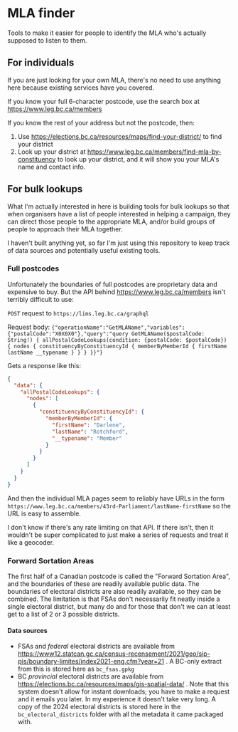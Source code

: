 # MLA finder

Tools to make it easier for people to identify the MLA who's actually supposed to listen to them.

## For individuals

If you are just looking for your own MLA, there's no need to use anything here because existing services have you covered.

If you know your full 6-character postcode, use the search box at https://www.leg.bc.ca/members

If you know the rest of your address but not the postcode, then:

1. Use https://elections.bc.ca/resources/maps/find-your-district/ to find your district
2. Look up your district at https://www.leg.bc.ca/members/find-mla-by-constituency to look up your district, and it will show you your MLA's name and contact info.

## For bulk lookups

What I'm actually interested in here is building tools for bulk lookups so that when organisers have a list of people interested in helping a campaign, they can direct those people to the appropriate MLA, and/or build groups of people to approach their MLA together.

I haven't built anything yet, so far I'm just using this repository to keep track of data sources and potentially useful existing tools.

### Full postcodes

Unfortunately the boundaries of full postcodes are proprietary data and expensive to buy.  But the API behind https://www.leg.bc.ca/members isn't terribly difficult to use:

`POST` request to `https://lims.leg.bc.ca/graphql`

Request body: `{"operationName":"GetMLAName","variables":{"postalCode":"X0X0X0"},"query":"query GetMLAName($postalCode: String!) { allPostalCodeLookups(condition: {postalCode: $postalCode}) { nodes { constituencyByConstituencyId { memberByMemberId { firstName lastName __typename } } } }}"}`

Gets a response like this:

```json
{
  "data": {
    "allPostalCodeLookups": {
      "nodes": [
        {
          "constituencyByConstituencyId": {
            "memberByMemberId": {
              "firstName": "Darlene",
              "lastName": "Rotchford",
              "__typename": "Member"
            }
          }
        }
      ]
    }
  }
}
```

And then the individual MLA pages seem to reliably have URLs in the form `https://www.leg.bc.ca/members/43rd-Parliament/lastName-firstName` so the URL is easy to assemble.

I don't know if there's any rate limiting on that API.  If there isn't, then it wouldn't be super complicated to just make a series of requests and treat it like a geocoder.

### Forward Sortation Areas

The first half of a Canadian postcode is called the "Forward Sortation Area", and the boundaries of these are readily available public data.  The boundaries of electoral districts are also readily available, so they can be combined.  The limitation is that FSAs don't necessarily fit neatly inside a single electoral district, but many do and for those that don't we can at least get to a list of 2 or 3 possible districts.

#### Data sources

* FSAs and *federal* electoral districts are available from https://www12.statcan.gc.ca/census-recensement/2021/geo/sip-pis/boundary-limites/index2021-eng.cfm?year=21 .  A BC-only extract from this is stored here as `bc_fsas.gpkg`
* BC *provincial* electoral districts are available from https://elections.bc.ca/resources/maps/gis-spatial-data/ .  Note that this system doesn't allow for instant downloads; you have to make a request and it emails you later.  In my experience it doesn't take very long.  A copy of the 2024 electoral districts is stored here in the `bc_electoral_districts` folder with all the metadata it came packaged with.


